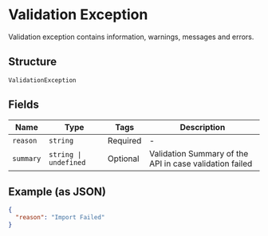
# Validation Exception

Validation exception contains information, warnings, messages and errors.

## Structure

`ValidationException`

## Fields

| Name | Type | Tags | Description |
|  --- | --- | --- | --- |
| `reason` | `string` | Required | - |
| `summary` | `string \| undefined` | Optional | Validation Summary of the API in case validation failed |

## Example (as JSON)

```json
{
  "reason": "Import Failed"
}
```

